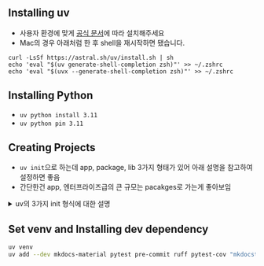 
## Installing uv

- 사용자 환경에 맞게 [공식 문서](https://docs.astral.sh/uv/getting-started/installation/)에 따라 설치해주세요
- Mac의 경우 아래처럼 한 후 shell을 재시작하면 됐습니다.

```
curl -LsSf https://astral.sh/uv/install.sh | sh
echo 'eval "$(uv generate-shell-completion zsh)"' >> ~/.zshrc
echo 'eval "$(uvx --generate-shell-completion zsh)"' >> ~/.zshrc
```

## Installing Python

- `uv python install 3.11`
- `uv python pin 3.11`

## Creating Projects

- `uv init`으로 하는데 app, package, lib 3가지 형태가 있어 아래 설명을 참고하여 설정하면 좋음
- 간단한건 app, 엔터프라이즈급의 큰 규모는 pacakges로 가는게 좋아보임

<details>
<summary>uv의 3가지 init 형식에 대한 설명</summary>

<h2> Application (기본값) </h2>
<ul>
<li><code>uv init</code> 또는 <code>uv init --app</code>으로 생성</li>
<li>웹 서버, 스크립트, CLI 인터페이스에 적합한 기본 구조</li>
<li>생성되는 파일:<ul>
<li>pyproject.toml</li>
<li>hello.py</li>
<li>README.md</li>
<li>.python-version</li>
</ul>
</li>
</ul>
<h2 id="library">Library</h2>
<ul>
<li><code>uv init --lib</code>으로 생성</li>
<li>다른 프로젝트에서 임포트하여 사용할 수 있는 라이브러리 개발용</li>
<li>src 디렉토리 구조를 사용하며 <strong>init</strong>.py 파일 포함</li>
</ul>
<h2 id="package-application">Package Application</h2>
<ul>
<li><code>uv init --package</code>로 생성</li>
<li>PyPI에 배포하거나 테스트 디렉토리가 필요한 애플리케이션에 적합</li>
<li>src 디렉토리 구조를 사용하며 모듈 디렉토리와 <strong>init</strong>.py 포함</li>
</ul>
<h2 id="-">비교표</h2>
<table>
<thead>
<tr>
<th>구분</th>
<th>Application</th>
<th>Library</th>
<th>Package Application</th>
</tr>
</thead>
<tbody>
<tr>
<td>용도</td>
<td>웹서버, 스크립트, CLI</td>
<td>재사용 가능한 라이브러리</td>
<td>PyPI 배포용 애플리케이션</td>
</tr>
<tr>
<td>구조</td>
<td>플랫 구조</td>
<td>src/ 구조</td>
<td>src/ 구조</td>
</tr>
<tr>
<td>빌드시스템</td>
<td>없음</td>
<td>있음</td>
<td>있음</td>
</tr>
<tr>
<td>설치 필요성</td>
<td>환경에 설치 안됨</td>
<td>환경에 설치됨</td>
<td>환경에 설치됨</td>
</tr>
<tr>
<td>주요 특징</td>
<td>간단한 구조</td>
<td>타입 힌팅 지원</td>
<td>패키징과 배포 용이</td>
</tr>
</tbody>
</table>

</details>

## Set venv and Installing dev dependency

```sh
uv venv
uv add --dev mkdocs-material pytest pre-commit ruff pytest-cov "mkdocstrings[python]"
```
